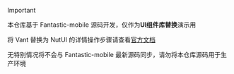 > [!IMPORTANT]
>
> 本仓库基于 Fantastic-mobile 源码开发，仅作为**UI组件库替换**演示用
>
> 将 Vant 替换为 NutUI 的详情操作步骤请查看[官方文档](https://fantastic-mobile.github.io/guide/replace-to-nut.html)
>
> 无特别情况将不会与 Fantastic-mobile 最新源码同步，请勿将本仓库源码用于生产环境
